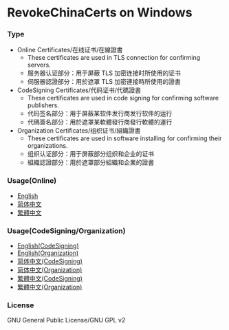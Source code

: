 ﻿RevokeChinaCerts on Windows
==============

### Type
* Online Certificates/在线证书/在線證書
    * These certificates are used in TLS connection for confirming servers.
    * 服务器认证部分：用于屏蔽 TLS 加密连接时所使用的证书
    * 伺服器認證部分：用於遮罩 TLS 加密連接時所使用的證書
* CodeSigning Certificates/代码证书/代碼證書
    * These certificates are used in code signing for confirming software publishers.
    * 代码签名部分：用于屏蔽某软件发行商发行软件的运行
    * 代碼簽名部分：用於遮罩某軟體發行商發行軟體的運行
* Organization Certificates/组织证书/組織證書
    * These certificates are used in software installing for confirming their organizations.
    * 组织认证部分：用于屏蔽部分组织和企业的证书
    * 組織認證部分：用於遮罩部分組織和企業的證書

### Usage(Online)
* [English](https://github.com/chengr28/RevokeChinaCerts/wiki/ReadMe_Online)
* [简体中文](https://github.com/chengr28/RevokeChinaCerts/wiki/ReadMe_Online(Chinese_Simplified))
* [繁體中文](https://github.com/chengr28/RevokeChinaCerts/wiki/ReadMe_Online(Chinese_Traditional))

### Usage(CodeSigning/Organization)
* [English(CodeSigning)](https://github.com/chengr28/RevokeChinaCerts/wiki/ReadMe_CodeSigning)
* [English(Organization)](https://github.com/chengr28/RevokeChinaCerts/wiki/ReadMe_Organization)
* [简体中文(CodeSigning)](https://github.com/chengr28/RevokeChinaCerts/wiki/ReadMe_CodeSigning(Chinese_Simplified))
* [简体中文(Organization)](https://github.com/chengr28/RevokeChinaCerts/wiki/ReadMe_Organization(Chinese_Simplified))
* [繁體中文(CodeSigning)](https://github.com/chengr28/RevokeChinaCerts/wiki/ReadMe_CodeSigning(Chinese_Traditional))
* [繁體中文(Organization)](https://github.com/chengr28/RevokeChinaCerts/wiki/ReadMe_Organization(Chinese_Traditional))

### License
GNU General Public License/GNU GPL v2
